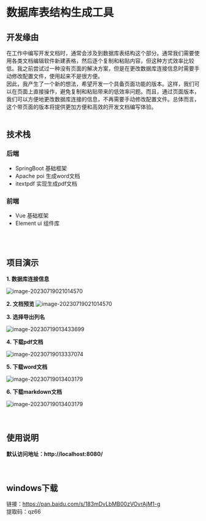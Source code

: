 # 数据库表结构生成工具

## 开发缘由

在工作中编写开发文档时，通常会涉及到数据库表结构这个部分。通常我们需要使用各类文档编辑软件新建表格，然后逐个复制和粘贴内容，但这种方式效率比较低。我之前尝试过一种没有页面的解决方案，但是在更改数据库连接信息时需要手动修改配置文件，使用起来不是很方便。    
因此，我产生了一个新的想法，希望开发一个具备页面功能的版本。这样，我们可以在页面上直接操作，避免复制和粘贴带来的低效率问题。而且，通过页面版本，我们可以方便地更改数据库连接的信息，不再需要手动修改配置文件。总体而言，这个带页面的版本将提供更加方便和高效的开发文档编写体验。
<br>
<br>

## 技术栈
### 后端
- SpringBoot 基础框架
- Apache poi 生成word文档
- itextpdf 实现生成pdf文档

### 前端
- Vue 基础框架
- Element ui 组件库
<br>
<br>


## 项目演示

**1. 数据库连接信息**

![image-20230719021014570](https://gitee.com/geqian618/resource/raw/master/images/连接信息.png)  


**2. 文档预览**
![image-20230719021014570](https://gitee.com/geqian618/resource/raw/master/images/文档预览.png)


**3. 选择导出列名**

![image-20230719013433699](https://gitee.com/geqian618/resource/raw/master/images/选择列名.png)  



**4. 下载pdf文档**

![image-20230719013337074](https://gitee.com/geqian618/resource/raw/master/images/pdf文档.png)  



**5. 下载word文档**

![image-20230719013403179](https://gitee.com/geqian618/resource/raw/master/images/word文档.png)  


**6. 下载markdown文档**

![image-20230719013403179](https://gitee.com/geqian618/resource/raw/master/images/markdown文档.png)  
<br>
<br>




## 使用说明

**默认访问地址：http://localhost:8080/**  
<br>
<br>


## windows下载
链接：https://pan.baidu.com/s/183mDvLbMB00zVOvrAjM1-g    
提取码：qz66

